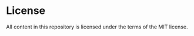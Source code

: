 <h1>License</h1>
<p>All content in this repository is licensed under the terms of the MIT license.</p>
